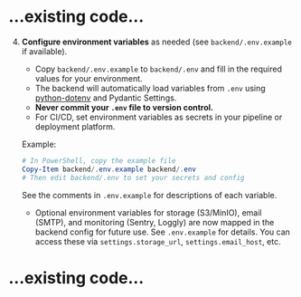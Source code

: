 # ...existing code...
4. **Configure environment variables** as needed (see `backend/.env.example` if available).

   - Copy `backend/.env.example` to `backend/.env` and fill in the required values for your environment.
   - The backend will automatically load variables from `.env` using [python-dotenv](https://pypi.org/project/python-dotenv/) and Pydantic Settings.
   - **Never commit your `.env` file to version control.**
   - For CI/CD, set environment variables as secrets in your pipeline or deployment platform.

   Example:
   ```powershell
   # In PowerShell, copy the example file
   Copy-Item backend/.env.example backend/.env
   # Then edit backend/.env to set your secrets and config
   ```

   See the comments in `.env.example` for descriptions of each variable.

   - Optional environment variables for storage (S3/MinIO), email (SMTP), and monitoring (Sentry, Loggly) are now mapped in the backend config for future use. See `.env.example` for details. You can access these via `settings.storage_url`, `settings.email_host`, etc.
# ...existing code...